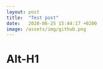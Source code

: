 ```yaml
---
layout: post
title:  "Test post"
date:   2020-06-25 15:44:17 +0200
image: /assets/img/github.png
---
```

Alt-H1
======

